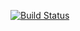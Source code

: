 [![Build Status](https://travis-ci.com/igloonet/mailkit-api.svg?branch=master)](https://travis-ci.com/igloonet/mailkit-api)